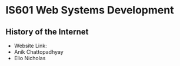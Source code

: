 # IS601 Web Systems Development 

## History of the Internet 

* Website Link: 
* Anik Chattopadhyay 
* Elio Nicholas 

